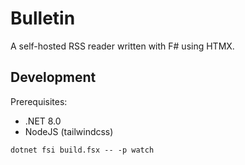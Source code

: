 # Bulletin
A self-hosted RSS reader written with F# using HTMX.

## Development

Prerequisites:
* .NET 8.0
* NodeJS (tailwindcss)

```fsharp
dotnet fsi build.fsx -- -p watch
```